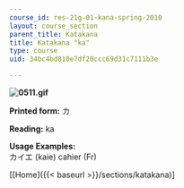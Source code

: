 ```yaml
---
course_id: res-21g-01-kana-spring-2010
layout: course_section
parent_title: Katakana
title: Katakana "ka"
type: course
uid: 34bc4bd810e7df20ccc69d31c7111b3e

---
```


**![0511.gif](/coursemedia/res-21g-01-kana-spring-2010/e6d4c623070bc8a7d5065e80c29e33dd_0511.gif)**

**Printed form:** カ

**Reading:** ka

**Usage Examples:**  
カイエ (kaie) cahier (Fr)

\[[Home]({{< baseurl >}}/sections/katakana)\]